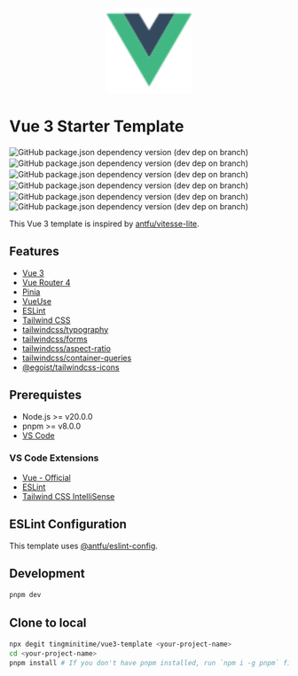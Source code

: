 <p align="center">
<img src="./public/icon-vue.svg" width="156" />
</p>

# Vue 3 Starter Template

![GitHub package.json dependency version (dev dep on branch)](https://img.shields.io/github/package-json/dependency-version/tingminitime/vue3-template/vue/master?color=00dc82)　![GitHub package.json dependency version (dev dep on branch)](https://img.shields.io/github/package-json/dependency-version/tingminitime/vue3-template/vue-router/master?color=00dc82)　![GitHub package.json dependency version (dev dep on branch)](https://img.shields.io/github/package-json/dependency-version/tingminitime/vue3-template/pinia/master?color=ffd859)　![GitHub package.json dependency version (dev dep on branch)](https://img.shields.io/github/package-json/dependency-version/tingminitime/vue3-template/dev/tailwindcss/master?color=0ea5e9)　![GitHub package.json dependency version (dev dep on branch)](https://img.shields.io/github/package-json/dependency-version/tingminitime/vue3-template/%40vueuse%2Fcore/master?color=41b883)　![GitHub package.json dependency version (dev dep on branch)](https://img.shields.io/github/package-json/dependency-version/tingminitime/vue3-template/dev/eslint/master?color=4B32C3)

This Vue 3 template is inspired by [antfu/vitesse-lite](https://github.com/antfu/vitesse-lite).

## Features

- [Vue 3](https://vuejs.org/)
- [Vue Router 4](https://router.vuejs.org/)
- [Pinia](https://pinia.vuejs.org/)
- [VueUse](https://vueuse.org/)
- [ESLint](https://eslint.org/)
- [Tailwind CSS](https://tailwindcss.com/)
- [tailwindcss/typography](https://tailwindcss.com/docs/typography-plugin)
- [tailwindcss/forms](https://github.com/tailwindlabs/tailwindcss-forms)
- [tailwindcss/aspect-ratio](https://github.com/tailwindlabs/tailwindcss-aspect-ratio)
- [tailwindcss/container-queries](https://github.com/tailwindlabs/tailwindcss-container-queries)
- [@egoist/tailwindcss-icons](https://iconify.design/docs/usage/css/tailwind/)

## Prerequistes

- Node.js >= v20.0.0
- pnpm >= v8.0.0
- [VS Code](https://code.visualstudio.com/)

### VS Code Extensions

- [Vue - Official](https://marketplace.visualstudio.com/items?itemName=Vue.volar)
- [ESLint](https://marketplace.visualstudio.com/items?itemName=dbaeumer.vscode-eslint)
- [Tailwind CSS IntelliSense](https://marketplace.visualstudio.com/items?itemName=bradlc.vscode-tailwindcss)

## ESLint Configuration

This template uses [@antfu/eslint-config](https://github.com/antfu/eslint-config).

## Development

```bash
pnpm dev
```

## Clone to local

```bash
npx degit tingminitime/vue3-template <your-project-name>
cd <your-project-name>
pnpm install # If you don't have pnpm installed, run `npm i -g pnpm` first.
```
